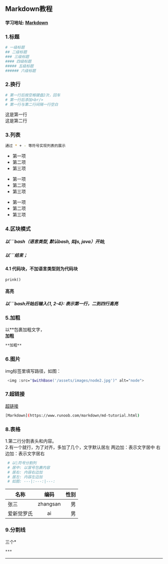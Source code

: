## Markdown教程

#### 学习地址: [Markdown](https://www.runoob.com/markdown/md-tutorial.html)

### 1.标题
```bash
# 一级标题
## 二级标题
### 三级标题
#### 四级标题
##### 五级标题
###### 六级标题
```

### 2.换行
```bash
# 第一行后按空格键盘2次，回车
# 第一行后添加<br/>
# 第一行与第二行间隔一行空白
```
这是第一行  
这是第二行

### 3.列表 
```bash
通过 * + - 等符号实现列表的展示
```
* 第一项
* 第二项
* 第三项

+ 第一项
+ 第二项
+ 第三项

- 第一项
- 第二项
- 第三项

### 4.区块模式
##### 以```bash（语言类型, 默认bash, 如js, java）开始, 
##### 以```结束；
#### 4.1 代码块，不加语言类型则为代码块
```prink()```
#### 高亮
##### 以```bash开始后输入{1, 2-4}: 表示第一行，二到四行高亮

### 5.加粗
以**包裹加粗文字，   
**加粗**
```bash
**加粗**
```
### 6.图片
img标签里填写路径，如图：
```bash
 <img :src="$withBase('/assets/images/node2.jpg')" alt="node">
```
### 7.超链接
[超链接](https://www.baidu.com)
```bash 
[Markdown](https://www.runoob.com/markdown/md-tutorial.html)
```
### 8.表格
1.第二行分割表头和内容。  
2.有一个就行，为了对齐，多加了几个，文字默认居左
两边加：表示文字居中
右边加：表示文字居右
```bash
 # 以|符号分割列
 # 居中: 以冒号包裹内容
 # 居右: 内容右边加
 # 居左: 内容左边加
 # 如图: ---|:---:|---:
```
名称|编码|性别
---|:---:|---:
张三|zhangsan|男
爱新觉罗氏|ai|男

### 9.分割线
三个*
```bash
***
```
***  